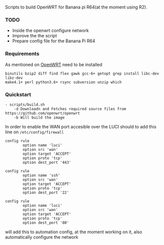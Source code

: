 Scripts to build OpenWRT for Banana pi R64(at the moment using R2).

### TODO
- Inside the openwrt configure network
- Improve the the script
- Prepare config file for the Banana Pi R64

### Requirements
As mentioned on [OpenWRT](https://openwrt.org/docs/guide-developer/build-system/install-buildsystem) need to be installed

```
binutils bzip2 diff find flex gawk gcc-6+ getopt grep install libc-dev libz-dev
make4.1+ perl python3.6+ rsync subversion unzip which
```

### Quickstart
	- scripts/build.sh
		-d Downloadn and Fetches required source files from https://github.com/openwrt/openwrt
		-b Will build the image

In order to enable the WAN port accesible over the LUCI should to add this line on `/etc/config/firewall` 
```
config rule                                                                     
        option name 'luci'                                                      
        option src 'wan'                                                        
        option target 'ACCEPT'                                                  
        option proto 'tcp'                                                      
        option dest_port '443'                                                  
                                                                                
config rule                                                                     
        option name 'ssh'                                                       
        option src 'wan'                                                        
        option target 'ACCEPT'                                                  
        option proto 'tcp'                                                      
        option dest_port '22'                                                   
                                                                                
config rule                                                                     
        option name 'luci'                                                      
        option src 'wan'                                                        
        option target 'ACCEPT'                                                  
        option proto 'tcp'                                                      
        option dest_port '80'  
```
will add this to automation config, at the moment working on it, also automatically configure the network